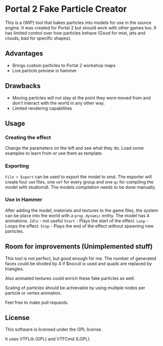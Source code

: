 # Portal 2 Fake Particle Creator

This is a (WIP) tool that bakes particles into models for use in the source engine. It was created for Portal 2 but should work with other games too.
It has limited control over how particles behave (Good for mist, jets and clouds, bad for specific shapes).

## Advantages
* Brings custom particles to Portal 2 workshop maps
* Live particle preview in hammer

## Drawbacks
* Moving particles will not stay at the point they were moved from and don't interact with the world in any other way.
* Limited rendering capabilities

## Usage
### Creating the effect
Change the parameters on the left and see what they do. Load some examples to learn from or use them as template.

### Exporting
`File > Export` can be used to export the model to smd. The exporter will create four `smd` files, one `vmf` for every group and one `qc` for compiling the model with studiomdl. The models compilation needs to be done manually.

### Use in Hammer
After adding the model, materials and textures to the game files, the system can be place into the world with a `prop_dynamic` entity. The model has 4 animations.
`Idle` - not useful
`Start` - Plays the start of the effect.
`Loop` - Loops the effect.
`Stop` - Plays the end of the effect without spawning new particles. 

## Room for improvements (Unimplemented stuff)
This tool is not perfect, but good enough for me. The number of generated faces could be divided by 4 if $nocull is used and quads are replaced by triangles.

Also animated textures could enrich these fake particles as well.

Scaling of particles should be achievable by using multiple nodes per particle or vertex animation.

Feel free to make pull requests.

## License
This software is licensed under the GPL license.

It uses VTFLib (GPL) and VTFCmd (LGPL).
